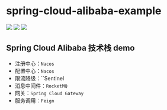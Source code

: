 # spring-cloud-alibaba-example

[![](https://img.shields.io/badge/blog-whportal-red.svg)](https://whportal.github.io)  ![](https://img.shields.io/badge/language-java-green.svg)  ![](https://img.shields.io/badge/version-1.0.0-blue)

## Spring Cloud Alibaba 技术栈 demo

* 注册中心：`Nacos`
* 配置中心：`Nacos`
* 限流降级：``Sentinel` `
* 消息中间件：`RocketMQ`
* 网关：`Spring Cloud Gateway`
* 服务调用：`Feign`
